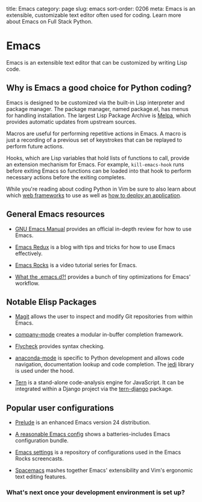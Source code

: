title: Emacs
category: page
slug: emacs
sort-order: 0206
meta: Emacs is an extensible, customizable text editor often used for coding. Learn more about Emacs on Full Stack Python.


# Emacs
Emacs is an extensible text editor that can be customized by writing Lisp
code.


## Why is Emacs a good choice for Python coding?
Emacs is designed to be customized via the built-in Lisp interpreter and
package manager. The package manager, named package.el, has menus for
handling installation. The largest Lisp Package Archive is 
[Melpa](http://melpa.org), which provides automatic updates from upstream
sources.

Macros are useful for performing repetitive actions in Emacs. A macro
is just a recording of a previous set of keystrokes that can be replayed
to perform future actions.

Hooks, which are Lisp variables that hold lists of functions to call,
provide an extension mechanism for Emacs. For example,
``kill-emacs-hook`` runs before exiting Emacs so functions can be loaded
into that hook to perform necessary actions before the exiting completes.

<div class="well see-also">
While you're reading about coding Python in Vim be sure to also
learn about which <a href="/web-frameworks.html">web frameworks</a> to
use as well as
<a href="/deployment.html">how to deploy an application</a>.
</div>


## General Emacs resources
* [GNU Emacs Manual](http://www.gnu.org/software/emacs/manual/html_node/emacs/index.html)
  provides an official in-depth review for how to use Emacs.

* [Emacs Redux](http://emacsredux.com/) is a blog with tips and tricks for
  how to use Emacs effectively.

* [Emacs Rocks](http://emacsrocks.com/) is a video tutorial series for Emacs.

* [What the .emacs.d?!](http://whattheemacsd.com/) provides a bunch of tiny
  optimizations for Emacs' workflow.


## Notable Elisp Packages
* [Magit](http://magit.github.io/) allows the user to inspect and modify
  Git repositories from within Emacs.

* [company-mode](http://company-mode.github.io/) creates a modular in-buffer
  completion framework.

* [Flycheck](http://flycheck.github.io/) provides syntax checking.

* [anaconda-mode](https://github.com/proofit404/anaconda-mode/) is specific
  to Python development and allows code navigation, documentation lookup 
  and code completion. The [jedi](http://jedi.jedidjah.ch/en/latest/) library 
  is used under the hood.

* [Tern](http://ternjs.net/) is a stand-alone code-analysis engine for
  JavaScript. It can be integrated within a Django project
  via the [tern-django](https://github.com/proofit404/tern-django) package.


## Popular user configurations
* [Prelude](https://github.com/bbatsov/prelude) is an enhanced Emacs
  version 24 distribution.

* [A reasonable Emacs config](https://github.com/purcell/emacs.d) shows
  a batteries-includes Emacs configuration bundle.

* [Emacs settings](https://github.com/magnars/.emacs.d) is a repository of
  configurations used in the Emacs Rocks screencasts.

* [Spacemacs](https://github.com/syl20bnr/spacemacs) mashes together Emacs'
  extensibility and Vim's ergonomic text editing features.


### What's next once your development environment is set up?
